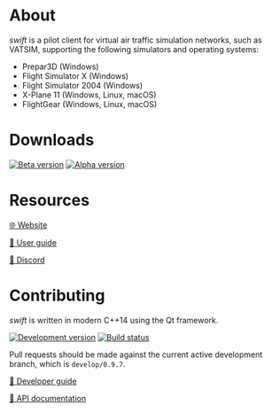 About
=====

_swift_ is a pilot client for virtual air traffic simulation networks,
such as VATSIM, supporting the following simulators and operating systems:

- Prepar3D (Windows)
- Flight Simulator X (Windows)
- Flight Simulator 2004 (Windows)
- X-Plane 11 (Windows, Linux, macOS)
- FlightGear (Windows, Linux, macOS)

Downloads
=========

[![Beta version](https://img.shields.io/endpoint?url=https%3A%2F%2Frunkit.io%2Foktal3700%2Flatest-swift%2Fbranches%2Fmaster)][1]
[![Alpha version](https://img.shields.io/endpoint?url=https%3A%2F%2Frunkit.io%2Foktal3700%2Flatest-swift%2Fbranches%2Fmaster%2F%3Fprerelease%3Dtrue)][2]

[1]: https://github.com/swift-project/pilotclient/releases/latest
[2]: https://github.com/swift-project/pilotclient/releases

Resources
=========

[:globe_with_meridians: Website](https://swift-project.org/)

[:green_book: User guide](https://docs.swift-project.org/)

[:wave: Discord](https://discord.gg/R7Atd9A)

Contributing
============

_swift_ is written in modern C++14 using the Qt framework.

[![Development version](https://img.shields.io/badge/version-0.9.7-blue)](.)
[![Build status](https://img.shields.io/github/workflow/status/swift-project/pilotclient/Build%20swift/develop/0.9.7)][3]

[3]: https://github.com/swift-project/pilotclient/actions

Pull requests should be made against the current active development branch,
which is `develop/0.9.7`.

[:blue_book: Developer guide](https://docs.swift-project.org/doku.php?id=developer_documentation)

[:orange_book: API documentation](https://apidocs.swift-project.org/)
